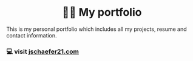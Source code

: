 <h1 align="center">👨‍💻 My portfolio </h1>

This is my personal portfolio which includes all my projects, resume and contact information.

[jschaefer21.com]: https://www.jschaefer21.com
### 💻 visit [jschaefer21.com]
